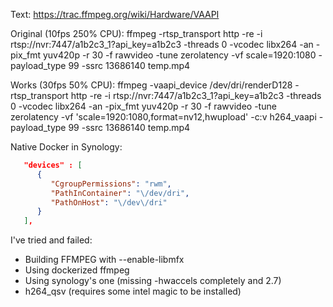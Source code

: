 

Text: https://trac.ffmpeg.org/wiki/Hardware/VAAPI

Original (10fps 250% CPU):
ffmpeg -rtsp_transport http -re -i rtsp://nvr:7447/a1b2c3_1?api_key=a1b2c3 -threads 0 -vcodec libx264 -an -pix_fmt yuv420p -r 30 -f rawvideo -tune zerolatency -vf scale=1920:1080 -payload_type 99 -ssrc 13686140 temp.mp4


Works (30fps 50% CPU):
ffmpeg -vaapi_device /dev/dri/renderD128 -rtsp_transport http -re -i rtsp://nvr:7447/a1b2c3_1?api_key=a1b2c3 -threads 0 -vcodec libx264 -an -pix_fmt yuv420p -r 30 -f rawvideo -tune zerolatency -vf 'scale=1920:1080,format=nv12,hwupload' -c:v h264_vaapi -payload_type 99 -ssrc 13686140 temp.mp4

Native Docker in Synology:
```json
   "devices" : [
      {
         "CgroupPermissions": "rwm",
         "PathInContainer": "\/dev/dri",
         "PathOnHost": "\/dev\/dri"
      }
   ],
```

I've tried and failed:
 * Building FFMPEG with --enable-libmfx
 * Using dockerized ffmpeg
 * Using synology's one (missing -hwaccels completely and 2.7)
 * h264_qsv (requires some intel magic to be installed)
